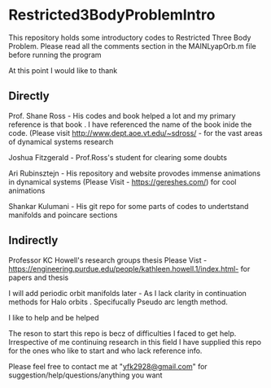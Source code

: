 # Restricted3BodyProblemIntro
This repository holds some introductory codes to Restricted Three Body Problem. Please read all the comments section in the MAINLyapOrb.m file
before running the program


At this point I would like to thank 

Directly
--------
Prof. Shane Ross - His codes and book helped a lot and my primary reference is that book . I have referenced the name of the book inide the code.
(Please visit http://www.dept.aoe.vt.edu/~sdross/ - for the vast areas of dynamical systems research


Joshua Fitzgerald -  Prof.Ross's student for clearing some doubts


Ari Rubinsztejn - His repository and website provodes immense animations in dynamical systems 
(Please Visit - https://gereshes.com/) for cool animations


Shankar Kulumani -  His git repo for some parts of codes to undertstand manifolds and poincare sections

Indirectly
-------------
Professor KC Howell's research groups thesis 
Please Vist - https://engineering.purdue.edu/people/kathleen.howell.1/index.html- for papers and thesis

I will add periodic orbit manifolds later - As I lack clarity in continuation methods for Halo orbits . Specifucally Pseudo arc length method. 

I like to help and be helped 

The reson to start this repo is becz of difficulties I faced to get help. Irrespective of me continuing research in this field I have 
supplied this repo for the ones who like to start and who lack reference info. 

Please feel free to contact me at "yfk2928@gmail.com" for suggestion/help/questions/anything you want
